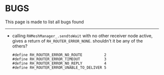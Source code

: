 # BUGS

This page is made to list all bugs found

---

- calling `RHMeshManager_.sendtoWait` with no other receiver node active, gives a return of `RH_ROUTER_ERROR_NONE`. shouldn't it be any of the others?
    ```
    #define RH_ROUTER_ERROR_NO_ROUTE          2
    #define RH_ROUTER_ERROR_TIMEOUT           3
    #define RH_ROUTER_ERROR_NO_REPLY          4
    #define RH_ROUTER_ERROR_UNABLE_TO_DELIVER 5
    ```